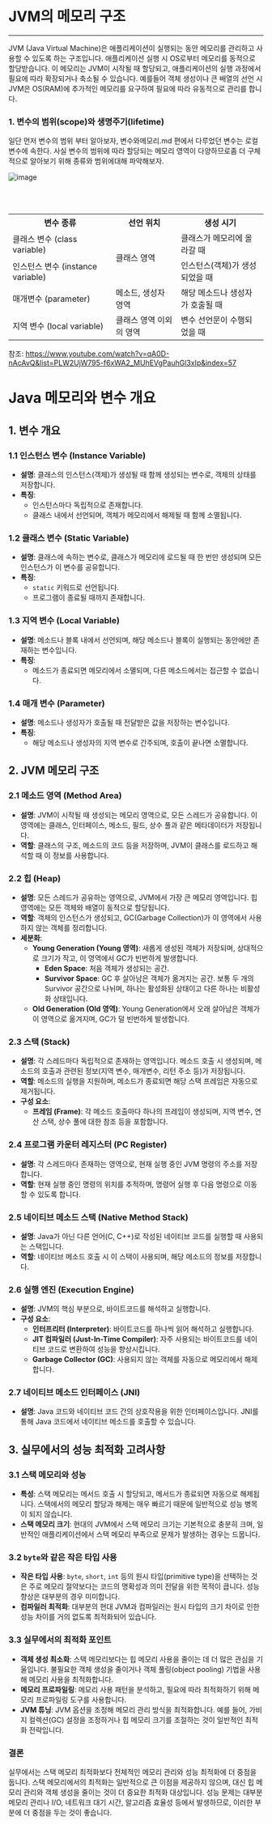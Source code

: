 # JVM의 메모리 구조
---
JVM (Java Virtual Machine)은 애플리케이션이 실행되는 동안 메모리를 관리하고 사용할 수 있도록 하는 구조입니다. 애플리케이션 실행 시 OS로부터 메모리를 동적으로 할당받습니다. 이 메모리는 JVM이 시작될 때 할당되고, 애플리케이션의 실행 과정에서 필요에 따라 확장되거나 축소될 수 있습니다. 예를들어 객체 생성이나 큰 배열의 선언 시 JVM은 OS(RAM)에 추가적인 메모리를 요구하여 필요에 따라 유동적으로 관리를 합니다.

### **1. 변수의 범위(scope)와 생명주기(lifetime)**
일단 먼저 변수의 범위 부터 알아보자, 변수와메모리.md 편에서 다루었던 변수는 로컬 변수에 속한다. 사실 변수의 범위에 따라 할당되는 메모리 영역이 다양하므로좀 더 구체적으로 알아보기 위해 종류와 범위에대해 파악해보자.

![image](https://github.com/user-attachments/assets/c6a7b53c-8ccd-437b-b823-0453b84f3b80)

<br><br>

<table>
  <tr>
    <th>변수 종류</th>
    <th>선언 위치</th>
    <th>생성 시기</th>
  </tr>
  <tr>
    <td>클래스 변수 (class variable)</td>
    <td rowspan="2">클래스 영역</td>
    <td>클래스가 메모리에 올라갈 때</td>
    
  </tr>
  <tr>
    <td>인스턴스 변수 (instance variable)</td>
    <td>인스턴스(객체)가 생성되었을 때 </td>
  </tr>
  <tr>
    <td>매개변수 (parameter)</td>
    <td>메소드, 생성자 영역</td>
    <td>해당 메소드나 생성자가 호출될 때</td>
  </tr>
   <tr>
    <td>지역 변수 (local variable)</td>
    <td>클래스 영역 이외의 영역</td>
    <td>변수 선언문이 수행되었을 때</td>
  </tr>
</table>

참조: https://www.youtube.com/watch?v=qA0D-nAcAvQ&list=PLW2UjW795-f6xWA2_MUhEVgPauhGl3xIp&index=57


# Java 메모리와 변수 개요

## 1. 변수 개요

### **1.1 인스턴스 변수 (Instance Variable)**
- **설명**: 클래스의 인스턴스(객체)가 생성될 때 함께 생성되는 변수로, 객체의 상태를 저장합니다.
- **특징**:
  - 인스턴스마다 독립적으로 존재합니다.
  - 클래스 내에서 선언되며, 객체가 메모리에서 해제될 때 함께 소멸됩니다.

### **1.2 클래스 변수 (Static Variable)**
- **설명**: 클래스에 속하는 변수로, 클래스가 메모리에 로드될 때 한 번만 생성되며 모든 인스턴스가 이 변수를 공유합니다.
- **특징**:
  - `static` 키워드로 선언됩니다.
  - 프로그램이 종료될 때까지 존재합니다.

### **1.3 지역 변수 (Local Variable)**
- **설명**: 메소드나 블록 내에서 선언되며, 해당 메소드나 블록이 실행되는 동안에만 존재하는 변수입니다.
- **특징**:
  - 메소드가 종료되면 메모리에서 소멸되며, 다른 메소드에서는 접근할 수 없습니다.

### **1.4 매개 변수 (Parameter)**
- **설명**: 메소드나 생성자가 호출될 때 전달받은 값을 저장하는 변수입니다.
- **특징**:
  - 해당 메소드나 생성자의 지역 변수로 간주되며, 호출이 끝나면 소멸합니다.

## 2. JVM 메모리 구조

### **2.1 메소드 영역 (Method Area)**
- **설명**: JVM이 시작될 때 생성되는 메모리 영역으로, 모든 스레드가 공유합니다. 이 영역에는 클래스, 인터페이스, 메소드, 필드, 상수 풀과 같은 메타데이터가 저장됩니다.
- **역할**: 클래스의 구조, 메소드의 코드 등을 저장하며, JVM이 클래스를 로드하고 해석할 때 이 정보를 사용합니다.

### **2.2 힙 (Heap)**
- **설명**: 모든 스레드가 공유하는 영역으로, JVM에서 가장 큰 메모리 영역입니다. 힙 영역에는 모든 객체와 배열이 동적으로 할당됩니다.
- **역할**: 객체의 인스턴스가 생성되고, GC(Garbage Collection)가 이 영역에서 사용하지 않는 객체를 정리합니다.
- **세분화**:
  - **Young Generation (Young 영역)**: 새롭게 생성된 객체가 저장되며, 상대적으로 크기가 작고, 이 영역에서 GC가 빈번하게 발생합니다.
    - **Eden Space**: 처음 객체가 생성되는 공간.
    - **Survivor Space**: GC 후 살아남은 객체가 옮겨지는 공간. 보통 두 개의 Survivor 공간으로 나뉘며, 하나는 활성화된 상태이고 다른 하나는 비활성화 상태입니다.
  - **Old Generation (Old 영역)**: Young Generation에서 오래 살아남은 객체가 이 영역으로 옮겨지며, GC가 덜 빈번하게 발생합니다.

### **2.3 스택 (Stack)**
- **설명**: 각 스레드마다 독립적으로 존재하는 영역입니다. 메소드 호출 시 생성되며, 메소드의 호출과 관련된 정보(지역 변수, 매개변수, 리턴 주소 등)가 저장됩니다.
- **역할**: 메소드의 실행을 지원하며, 메소드가 종료되면 해당 스택 프레임은 자동으로 제거됩니다.
- **구성 요소**:
  - **프레임 (Frame)**: 각 메소드 호출마다 하나의 프레임이 생성되며, 지역 변수, 연산 스택, 상수 풀에 대한 참조 등을 포함합니다.

### **2.4 프로그램 카운터 레지스터 (PC Register)**
- **설명**: 각 스레드마다 존재하는 영역으로, 현재 실행 중인 JVM 명령의 주소를 저장합니다.
- **역할**: 현재 실행 중인 명령의 위치를 추적하며, 명령어 실행 후 다음 명령으로 이동할 수 있도록 합니다.

### **2.5 네이티브 메소드 스택 (Native Method Stack)**
- **설명**: Java가 아닌 다른 언어(C, C++)로 작성된 네이티브 코드를 실행할 때 사용되는 스택입니다.
- **역할**: 네이티브 메소드 호출 시 이 스택이 사용되며, 해당 메소드의 정보를 저장합니다.

### **2.6 실행 엔진 (Execution Engine)**
- **설명**: JVM의 핵심 부분으로, 바이트코드를 해석하고 실행합니다.
- **구성 요소**:
  - **인터프리터 (Interpreter)**: 바이트코드를 하나씩 읽어 해석하고 실행합니다.
  - **JIT 컴파일러 (Just-In-Time Compiler)**: 자주 사용되는 바이트코드를 네이티브 코드로 변환하여 성능을 향상시킵니다.
  - **Garbage Collector (GC)**: 사용되지 않는 객체를 자동으로 메모리에서 해제합니다.

### **2.7 네이티브 메소드 인터페이스 (JNI)**
- **설명**: Java 코드와 네이티브 코드 간의 상호작용을 위한 인터페이스입니다. JNI를 통해 Java 코드에서 네이티브 메소드를 호출할 수 있습니다.

## 3. 실무에서의 성능 최적화 고려사항

### **3.1 스택 메모리와 성능**
- **특성**: 스택 메모리는 메서드 호출 시 할당되고, 메서드가 종료되면 자동으로 해제됩니다. 스택에서의 메모리 할당과 해제는 매우 빠르기 때문에 일반적으로 성능 병목이 되지 않습니다.
- **스택 메모리 크기**: 현대의 JVM에서 스택 메모리 크기는 기본적으로 충분히 크며, 일반적인 애플리케이션에서 스택 메모리 부족으로 문제가 발생하는 경우는 드뭅니다.

### **3.2 `byte`와 같은 작은 타입 사용**
- **작은 타입 사용**: `byte`, `short`, `int` 등의 원시 타입(primitive type)을 선택하는 것은 주로 메모리 절약보다는 코드의 명확성과 의미 전달을 위한 목적이 큽니다. 성능 향상은 대부분의 경우 미미합니다.
- **컴파일러 최적화**: 대부분의 현대 JVM과 컴파일러는 원시 타입의 크기 차이로 인한 성능 차이를 거의 없도록 최적화되어 있습니다.

### **3.3 실무에서의 최적화 포인트**
- **객체 생성 최소화**: 스택 메모리보다는 힙 메모리 사용을 줄이는 데 더 많은 관심을 기울입니다. 불필요한 객체 생성을 줄이거나 객체 풀링(object pooling) 기법을 사용해 메모리 사용을 최적화합니다.
- **메모리 프로파일링**: 메모리 사용 패턴을 분석하고, 필요에 따라 최적화하기 위해 메모리 프로파일링 도구를 사용합니다.
- **JVM 튜닝**: JVM 옵션을 조정해 메모리 관리 방식을 최적화합니다. 예를 들어, 가비지 컬렉션(GC) 설정을 조정하거나 힙 메모리 크기를 조절하는 것이 일반적인 최적화 전략입니다.

### **결론**
실무에서는 스택 메모리 최적화보다 전체적인 메모리 관리와 성능 최적화에 더 중점을 둡니다. 스택 메모리에서의 최적화는 일반적으로 큰 이점을 제공하지 않으며, 대신 힙 메모리 관리와 객체 생성을 줄이는 것이 더 중요한 최적화 대상입니다. 성능 문제는 대부분 메모리 관리나 I/O, 네트워크 대기 시간, 알고리즘 효율성 등에서 발생하므로, 이러한 부분에 더 중점을 두는 것이 좋습니다.
